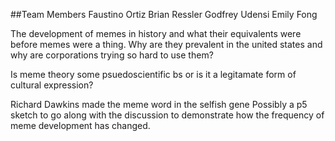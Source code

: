 ##Team Members
Faustino Ortiz
Brian Ressler
Godfrey Udensi
Emily Fong

The development of memes in history and what their equivalents were before memes were a thing.  Why are they prevalent in the united states and why are corporations trying so hard to use them?  

Is meme theory some psuedoscientific bs or is it a legitamate form of cultural expression?

Richard Dawkins made the meme word in the selfish gene
Possibly a p5 sketch to go along with the discussion to demonstrate how the frequency of meme development has changed.
